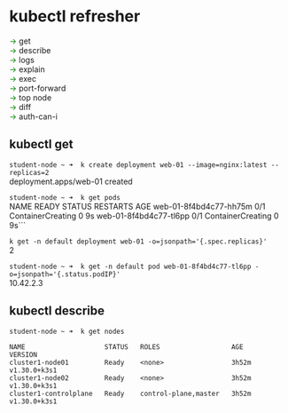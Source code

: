 # kubectl refresher

<span style="color:green">&rarr;</span>  get  
<span style="color:green">&rarr;</span>  describe  
<span style="color:green">&rarr;</span>  logs  
<span style="color:green">&rarr;</span>  explain  
<span style="color:green">&rarr;</span>  exec  
<span style="color:green">&rarr;</span>  port-forward  
<span style="color:green">&rarr;</span>  top node  
<span style="color:green">&rarr;</span>  diff  
<span style="color:green">&rarr;</span>  auth-can-i

## kubectl get 

```student-node ~ ➜  k create deployment web-01 --image=nginx:latest --replicas=2```   
deployment.apps/web-01 created

```student-node ~ ➜  k get pods```   
NAME                     READY   STATUS              RESTARTS   AGE
web-01-8f4bd4c77-hh75m   0/1     ContainerCreating   0          9s
web-01-8f4bd4c77-tl6pp   0/1     ContainerCreating   0          9s```

```k get -n default deployment web-01 -o=jsonpath='{.spec.replicas}'```  
2

```student-node ~ ➜  k get -n default pod web-01-8f4bd4c77-tl6pp -o=jsonpath='{.status.podIP}'```  
10.42.2.3

## kubectl describe 

```shell
student-node ~ ➜  k get nodes
```  
```  
NAME                    STATUS   ROLES                  AGE     VERSION
cluster1-node01         Ready    <none>                 3h52m   v1.30.0+k3s1
cluster1-node02         Ready    <none>                 3h52m   v1.30.0+k3s1
cluster1-controlplane   Ready    control-plane,master   3h52m   v1.30.0+k3s1
```   